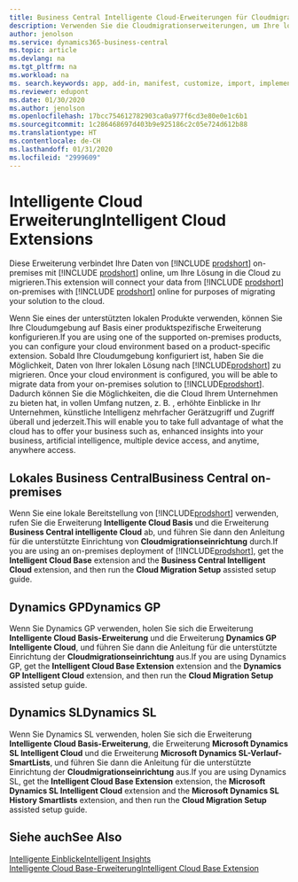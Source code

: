 ```yaml
---
title: Business Central Intelligente Cloud-Erweiterungen für Cloudmigration | Microsoft-Dokumentation
description: Verwenden Sie die Cloudmigrationserweiterungen, um Ihre lokalen Daten zu Business Central online zu migrieren. Diese Erweiterungen verschieben Ihre lokalen Daten in die Cloud, sodass Sie Business Central online mit Ihren vorhandenen Daten verwenden können.
author: jenolson
ms.service: dynamics365-business-central
ms.topic: article
ms.devlang: na
ms.tgt_pltfrm: na
ms.workload: na
ms. search.keywords: app, add-in, manifest, customize, import, implement
ms.reviewer: edupont
ms.date: 01/30/2020
ms.author: jenolson
ms.openlocfilehash: 17bcc754612782903ca0a977f6cd3e80e0e1c6b1
ms.sourcegitcommit: 1c286468697d403b9e925186c2c05e724d612b88
ms.translationtype: HT
ms.contentlocale: de-CH
ms.lasthandoff: 01/31/2020
ms.locfileid: "2999609"
---
```

# <a name="intelligent-cloud-extensions"></a><span data-ttu-id="6f806-104">Intelligente Cloud Erweiterung</span><span class="sxs-lookup"><span data-stu-id="6f806-104">Intelligent Cloud Extensions</span></span>

<span data-ttu-id="6f806-105">Diese Erweiterung verbindet Ihre Daten von [!INCLUDE [prodshort](includes/prodshort.md)] on-premises mit [!INCLUDE [prodshort](includes/prodshort.md)] online, um Ihre Lösung in die Cloud zu migrieren.</span><span class="sxs-lookup"><span data-stu-id="6f806-105">This extension will connect your data from [!INCLUDE [prodshort](includes/prodshort.md)] on-premises with [!INCLUDE [prodshort](includes/prodshort.md)] online for purposes of migrating your solution to the cloud.</span></span>  

<span data-ttu-id="6f806-106">Wenn Sie eines der unterstützten lokalen Produkte verwenden, können Sie Ihre Cloudumgebung auf Basis einer produktspezifische Erweiterung konfigurieren.</span><span class="sxs-lookup"><span data-stu-id="6f806-106">If you are using one of the supported on-premises products, you can configure your cloud environment based on a product-specific extension.</span></span><span data-ttu-id="6f806-107"> Sobald Ihre Cloudumgebung konfiguriert ist, haben Sie die Möglichkeit, Daten von Ihrer lokalen Lösung nach [!INCLUDE[prodshort](includes/prodshort.md)] zu migrieren.</span><span class="sxs-lookup"><span data-stu-id="6f806-107"> Once your cloud environment is configured, you will be able to migrate data from your on-premises solution to [!INCLUDE[prodshort](includes/prodshort.md)].</span></span> <span data-ttu-id="6f806-108">Dadurch können Sie die Möglichkeiten, die die Cloud Ihrem Unternehmen zu bieten hat, in vollen Umfang nutzen, z. B. , erhöhte Einblicke in Ihr Unternehmen, künstliche Intelligenz mehrfacher Gerätzugriff und Zugriff überall und jederzeit.</span><span class="sxs-lookup"><span data-stu-id="6f806-108">This will enable you to take full advantage of what the cloud has to offer your business such as, enhanced insights into your business, artificial intelligence, multiple device access, and anytime, anywhere access.</span></span>  

## <a name="business-central-on-premises"></a><span data-ttu-id="6f806-109">Lokales Business Central</span><span class="sxs-lookup"><span data-stu-id="6f806-109">Business Central on-premises</span></span>
<span data-ttu-id="6f806-110">Wenn Sie eine lokale Bereitstellung von [!INCLUDE[prodshort](includes/prodshort.md)] verwenden, rufen Sie die Erweiterung **Intelligente Cloud Basis** und die Erweiterung **Business Central intelligente Cloud** ab, und führen Sie dann den Anleitung für die unterstützte Einrichtung von **Cloudmigrationseinrichtung** durch.</span><span class="sxs-lookup"><span data-stu-id="6f806-110">If you are using an on-premises deployment of [!INCLUDE[prodshort](includes/prodshort.md)], get the **Intelligent Cloud Base** extension and the **Business Central Intelligent Cloud** extension, and then run the **Cloud Migration Setup** assisted setup guide.</span></span>  

## <a name="dynamics-gp"></a><span data-ttu-id="6f806-111">Dynamics GP</span><span class="sxs-lookup"><span data-stu-id="6f806-111">Dynamics GP</span></span>
<span data-ttu-id="6f806-112">Wenn Sie Dynamics GP verwenden, holen Sie sich die Erweiterung **Intelligente Cloud Basis-Erweiterung** und die Erweiterung **Dynamics GP Intelligente Cloud**, und führen Sie dann die Anleitung für die unterstützte Einrichtung der **Cloudmigrationseinrichtung** aus.</span><span class="sxs-lookup"><span data-stu-id="6f806-112">If you are using Dynamics GP,  get the **Intelligent Cloud Base Extension** extension and the **Dynamics GP Intelligent Cloud** extension, and then run the **Cloud Migration Setup** assisted setup guide.</span></span>  

## <a name="dynamics-sl"></a><span data-ttu-id="6f806-113">Dynamics SL</span><span class="sxs-lookup"><span data-stu-id="6f806-113">Dynamics SL</span></span>
<span data-ttu-id="6f806-114">Wenn Sie Dynamics SL verwenden, holen Sie sich die Erweiterung **Intelligente Cloud Basis-Erweiterung**, die Erweiterung **Microsoft Dynamics SL Intelligent Cloud** und die Erweiterung **Microsoft Dynamics SL-Verlauf-SmartLists**, und führen Sie dann die Anleitung für die unterstützte Einrichtung der **Cloudmigrationseinrichtung** aus.</span><span class="sxs-lookup"><span data-stu-id="6f806-114">If you are using Dynamics SL, get the **Intelligent Cloud Base Extension** extension, the **Microsoft Dynamics SL Intelligent Cloud** extension and the **Microsoft Dynamics SL History Smartlists** extension, and then run the **Cloud Migration Setup** assisted setup guide.</span></span>  

## <a name="see-also"></a><span data-ttu-id="6f806-115">Siehe auch</span><span class="sxs-lookup"><span data-stu-id="6f806-115">See Also</span></span>

[<span data-ttu-id="6f806-116">Intelligente Einblicke</span><span class="sxs-lookup"><span data-stu-id="6f806-116">Intelligent Insights</span></span>](about-intelligent-cloud.md)  
[<span data-ttu-id="6f806-117">Intelligente Cloud Base-Erweiterung</span><span class="sxs-lookup"><span data-stu-id="6f806-117">Intelligent Cloud Base Extension</span></span>](ui-extensions-intelligent-cloud.md)  
